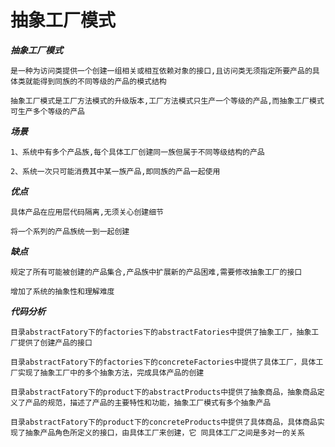 # 抽象工厂模式

***抽象工厂模式***

    是一种为访问类提供一个创建一组相关或相互依赖对象的接口,且访问类无须指定所要产品的具体类就能得到同族的不同等级的产品的模式结构
    
    抽象工厂模式是工厂方法模式的升级版本,工厂方法模式只生产一个等级的产品,而抽象工厂模式可生产多个等级的产品
    
***场景***

    1、系统中有多个产品族,每个具体工厂创建同一族但属于不同等级结构的产品
    
    2、系统一次只可能消费其中某一族产品,即同族的产品一起使用
    
***优点***

    具体产品在应用层代码隔离,无须关心创建细节
    
    将一个系列的产品族统一到一起创建
    
***缺点***

    规定了所有可能被创建的产品集合,产品族中扩展新的产品困难,需要修改抽象工厂的接口
    
    增加了系统的抽象性和理解难度
    
***代码分析***

    目录abstractFatory下的factories下的abstractFatories中提供了抽象工厂，抽象工厂提供了创建产品的接口
    
    目录abstractFatory下的factories下的concreteFactories中提供了具体工厂，具体工厂实现了抽象工厂中的多个抽象方法，完成具体产品的创建
    
    目录abstractFatory下的product下的abstractProducts中提供了抽象商品，抽象商品定义了产品的规范，描述了产品的主要特性和功能，抽象工厂模式有多个抽象产品
    
    目录abstractFatory下的product下的concreteProducts中提供了具体商品，具体商品实现了抽象产品角色所定义的接口，由具体工厂来创建，它 同具体工厂之间是多对一的关系
    